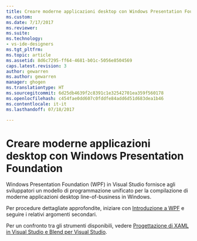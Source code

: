 ```yaml
---
title: Creare moderne applicazioni desktop con Windows Presentation Foundation | Microsoft Docs
ms.custom: 
ms.date: 7/17/2017
ms.reviewer: 
ms.suite: 
ms.technology:
- vs-ide-designers
ms.tgt_pltfrm: 
ms.topic: article
ms.assetid: 8d6c7295-ff64-4681-b01c-5056e8504569
caps.latest.revision: 3
author: gewarren
ms.author: gewarren
manager: ghogen
ms.translationtype: HT
ms.sourcegitcommit: 6d25db4639f2c8391c1e32542701ea359f560178
ms.openlocfilehash: c454fae0dd607c0fddfe84add6d51d683dea1b46
ms.contentlocale: it-it
ms.lasthandoff: 07/18/2017

---
```

# <a name="create-modern-desktop-applications-with-windows-presentation-foundation"></a>Creare moderne applicazioni desktop con Windows Presentation Foundation

Windows Presentation Foundation (WPF) in Visual Studio fornisce agli sviluppatori un modello di programmazione unificato per la compilazione di moderne applicazioni desktop line-of-business in Windows.  

Per procedure dettagliate approfondite, iniziare con [Introduzione a WPF](../designers/getting-started-with-wpf.md) e seguire i relativi argomenti secondari.

Per un confronto tra gli strumenti disponibili, vedere [Progettazione di XAML in Visual Studio e Blend per Visual Studio](../designers/designing-xaml-in-visual-studio.md).
